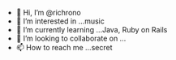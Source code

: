 - 👋 Hi, I’m @richrono
- 👀 I’m interested in ...music
- 🌱 I’m currently learning ...Java, Ruby on Rails
- 💞️ I’m looking to collaborate on ...
- 📫 How to reach me ...secret

<!---
richrono/richrono is a ✨ special ✨ repository because its `README.md` (this file) appears on your GitHub profile.
You can click the Preview link to take a look at your changes.
--->
